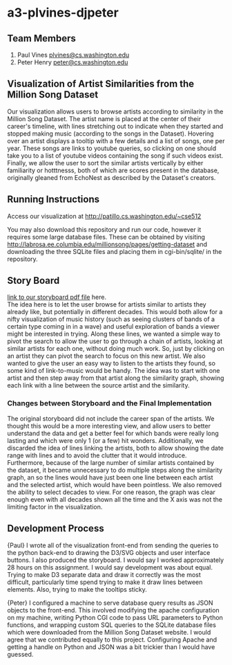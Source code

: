 a3-plvines-djpeter  
===============

## Team Members

1. Paul Vines plvines@cs.washington.edu
2. Peter Henry peter@cs.washington.edu

## Visualization of Artist Similarities from the Million Song Dataset

Our visualization allows users to browse artists according to similarity in the Million Song Dataset.
The artist name is placed at the center of their
career's timeline, with lines stretching out to indicate when they
started and stopped making music (according to the songs in the Dataset).
Hovering over an artist displays a tooltip with a few details and a
list of songs, one per year. These songs are
links to youtube queries, so clicking on one should take you to a list
of youtube videos containing the song if such videos exist.
Finally, we allow the user to sort the similar artists vertically by
either familiarity or hotttnesss, both of which are scores present in the database, originally gleaned from EchoNest as described by the Dataset's creators.  

## Running Instructions

Access our visualization at http://patillo.cs.washington.edu/~cse512

You may also download this repository and run our code, however it requires some large database files. These can be obtained by visiting http://labrosa.ee.columbia.edu/millionsong/pages/getting-dataset and downloading the three SQLite files and placing them in cgi-bin/sqlite/ in the repository.


## Story Board

[link to our storyboard pdf file](storyboard.pdf?raw=true) here.  
The idea here is to let the user browse for artists similar to artists
they already like, but potentially in different decades. 
This would both allow for a nifty visualization of music history (such
as seeing clusters of bands of a certain type coming in in a wave) and
useful exploration of bands a viewer might be interested in trying.
Along these lines, we wanted a simple way to pivot the search to allow
the user to go through a chain of artists, looking at similar artists
for each one, without doing much work. So, just by clicking on an
artist they can pivot the search to focus on this new artist.
We also wanted to give the user an easy way to listen to the artists
they found, so some kind of link-to-music would be handy.
The idea was to start with one artist and then step away from that
artist along the similarity graph, showing each link with a line
between the source artist and the similarity.


### Changes between Storyboard and the Final Implementation
The original storyboard did not include the career span of the
artists. We thought this would be a more interesting view, and allow
users to better understand the data and get a better feel for which
bands were really long lasting and which were only 1 (or a few) hit
wonders. 
Additionally, we discarded the idea of lines linking the artists, both
to allow showing the date range with lines and to avoid the clutter
that it would introduce. Furthermore, because of the large number of
similar artists contained by the dataset, it became unnecessary to do
multiple steps along the similarity graph, an so the lines would have
just been one line between each artist and the selected artist, which
would have been pointless.
We also removed the ability to select decades to view. For one reason,
the graph was clear enough even with all decades shown all the time
and the X axis was not the limiting factor in the
visualization.



## Development Process
{Paul} I wrote all of the visualization front-end from sending the
queries to the python back-end to drawing the D3/SVG objects and user
interface buttons. I also produced the storyboard. I would say I
worked approximately 28 hours on this assignment. I would say
development was about equal. Trying to make D3 separate data and draw it correctly was the most difficult, particularly time spend trying to make it draw lines between elements. Also, trying to make the tooltips sticky.


{Peter} I configured a machine to serve database query results as JSON
objects to the front-end.  This involved modifying the apache
configuration on my machine, writing Python CGI code to pass URL
parameters to Python functions, and wrapping custom SQL queries to the SQLite database
files which were downloaded from the Million Song Dataset website. I
would agree that we contributed equally to this project.  Configuring
Apache and getting a handle on Python and JSON was a bit trickier than
I would have guessed.
